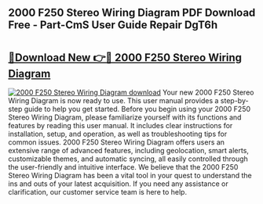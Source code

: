 ## 2000 F250 Stereo Wiring Diagram PDF Download Free - Part-CmS User Guide Repair DgT6h

# <h2><a href="http://dfohty.blite.top/?on=2000+F250+Stereo+Wiring+Diagram">🔗Download New 👉🔴 2000 F250 Stereo Wiring Diagram</a></h2>

[![2000 F250 Stereo Wiring Diagram download](https://i.imgur.com/lujVjoI.png)](http://dfohty.blite.top/?on=2000+F250+Stereo+Wiring+Diagram)
Your new 2000 F250 Stereo Wiring Diagram is now ready to use. This user manual provides a step-by-step guide to help you get started. Before you begin using your 2000 F250 Stereo Wiring Diagram, please familiarize yourself with its functions and features by reading this user manual. It includes clear instructions for installation, setup, and operation, as well as troubleshooting tips for common issues. 2000 F250 Stereo Wiring Diagram offers users an extensive range of advanced features, including geolocation, smart alerts, customizable themes, and automatic syncing, all easily controlled through the user-friendly and intuitive interface. We believe that the 2000 F250 Stereo Wiring Diagram has been a vital tool in your quest to understand the ins and outs of your latest acquisition. If you need any assistance or clarification, our customer service team is here to help.
